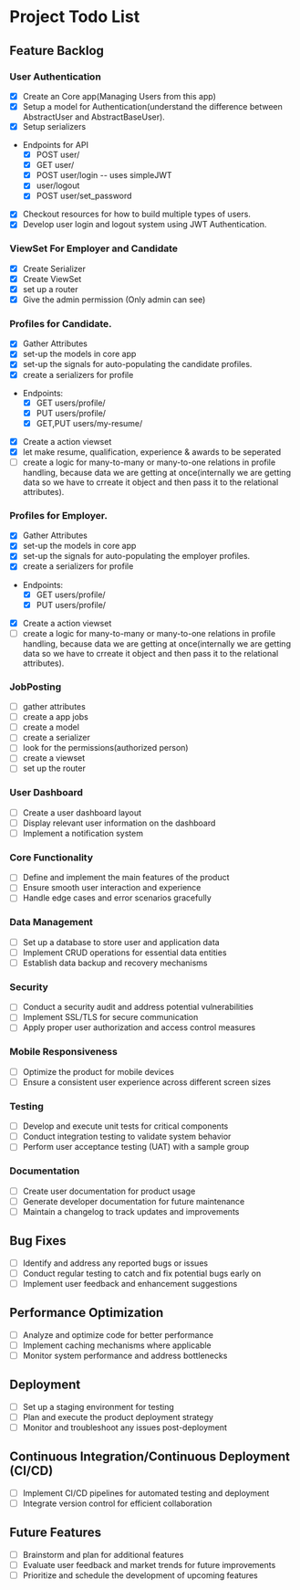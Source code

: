 # Project Todo List

## Feature Backlog

### User Authentication
- [x] Create an Core app(Managing Users from this app)
- [x] Setup a model for Authentication(understand the difference between AbstractUser and AbstractBaseUser).
- [x] Setup serializers
- Endpoints for API
    - [x] POST user/
    - [x] GET user/
    - [x] POST user/login -- uses simpleJWT
    - [x] user/logout
    - [x] POST user/set_password
- [x] Checkout resources for how to build multiple types of users.
- [x] Develop user login and logout system using JWT Authentication.

### ViewSet For Employer and Candidate
- [x] Create Serializer
- [x] Create ViewSet
- [x] set up a router
- [x] Give the admin permission (Only admin can see)

### Profiles for Candidate.
- [x] Gather Attributes
- [x] set-up the models in core app
- [x] set-up the signals for auto-populating the candidate profiles. 
- [x] create a serializers for profile
- Endpoints:
    - [x] GET users/profile/ 
    - [x] PUT users/profile/ 
    - [x] GET,PUT users/my-resume/
- [x] Create a action viewset
- [x] let make resume, qualification, experience & awards to be seperated
- [ ] create a logic for many-to-many or many-to-one relations in profile handling, because data we are getting at once(internally we are getting data so we have to crreate it object and then pass it to the relational attributes).

### Profiles for Employer.
- [x] Gather Attributes
- [x] set-up the models in core app
- [x] set-up the signals for auto-populating the employer profiles. 
- [x] create a serializers for profile
- Endpoints:
    - [x] GET users/profile/ 
    - [x] PUT users/profile/
- [x] Create a action viewset
- [ ] create a logic for many-to-many or many-to-one relations in profile handling, because data we are getting at once(internally we are getting data so we have to crreate it object and then pass it to the relational attributes).

### JobPosting
- [ ] gather attributes
- [ ] create a app jobs
- [ ] create a model
- [ ] create a serializer
- [ ] look for the permissions(authorized person)
- [ ] create a viewset 
- [ ] set up the router

### User Dashboard
- [ ] Create a user dashboard layout
- [ ] Display relevant user information on the dashboard
- [ ] Implement a notification system

### Core Functionality
- [ ] Define and implement the main features of the product
- [ ] Ensure smooth user interaction and experience
- [ ] Handle edge cases and error scenarios gracefully

### Data Management
- [ ] Set up a database to store user and application data
- [ ] Implement CRUD operations for essential data entities
- [ ] Establish data backup and recovery mechanisms

### Security
- [ ] Conduct a security audit and address potential vulnerabilities
- [ ] Implement SSL/TLS for secure communication
- [ ] Apply proper user authorization and access control measures

### Mobile Responsiveness
- [ ] Optimize the product for mobile devices
- [ ] Ensure a consistent user experience across different screen sizes

### Testing
- [ ] Develop and execute unit tests for critical components
- [ ] Conduct integration testing to validate system behavior
- [ ] Perform user acceptance testing (UAT) with a sample group

### Documentation
- [ ] Create user documentation for product usage
- [ ] Generate developer documentation for future maintenance
- [ ] Maintain a changelog to track updates and improvements

## Bug Fixes
- [ ] Identify and address any reported bugs or issues
- [ ] Conduct regular testing to catch and fix potential bugs early on
- [ ] Implement user feedback and enhancement suggestions

## Performance Optimization
- [ ] Analyze and optimize code for better performance
- [ ] Implement caching mechanisms where applicable
- [ ] Monitor system performance and address bottlenecks

## Deployment
- [ ] Set up a staging environment for testing
- [ ] Plan and execute the product deployment strategy
- [ ] Monitor and troubleshoot any issues post-deployment

## Continuous Integration/Continuous Deployment (CI/CD)
- [ ] Implement CI/CD pipelines for automated testing and deployment
- [ ] Integrate version control for efficient collaboration

## Future Features
- [ ] Brainstorm and plan for additional features
- [ ] Evaluate user feedback and market trends for future improvements
- [ ] Prioritize and schedule the development of upcoming features
